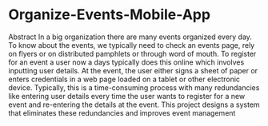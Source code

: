 # Organize-Events-Mobile-App
Abstract  In a big organization there are many events organized every day. To know about the events, we typically need to check an events page, rely on flyers or on distributed pamphlets or through word of mouth. To register for an event a user now a days typically does this online which involves inputting user details. At the event, the user either signs a sheet of paper or enters credentials in a web page loaded on a tablet or other electronic device. Typically, this is a time-consuming process with many redundancies like entering user details every time the user wants to register for a new event and re-entering the details at the event. This project designs a system that eliminates these redundancies and improves event management
